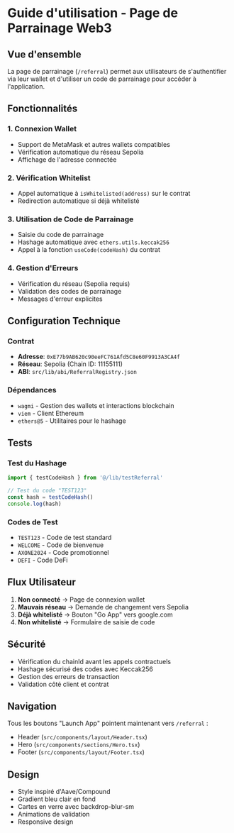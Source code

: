 # Guide d'utilisation - Page de Parrainage Web3

## Vue d'ensemble

La page de parrainage (`/referral`) permet aux utilisateurs de s'authentifier via leur wallet et d'utiliser un code de parrainage pour accéder à l'application.

## Fonctionnalités

### 1. Connexion Wallet
- Support de MetaMask et autres wallets compatibles
- Vérification automatique du réseau Sepolia
- Affichage de l'adresse connectée

### 2. Vérification Whitelist
- Appel automatique à `isWhitelisted(address)` sur le contrat
- Redirection automatique si déjà whitelisté

### 3. Utilisation de Code de Parrainage
- Saisie du code de parrainage
- Hashage automatique avec `ethers.utils.keccak256`
- Appel à la fonction `useCode(codeHash)` du contrat

### 4. Gestion d'Erreurs
- Vérification du réseau (Sepolia requis)
- Validation des codes de parrainage
- Messages d'erreur explicites

## Configuration Technique

### Contrat
- **Adresse**: `0xE77b9AB620c90eeFC761Afd5C8e60F9913A3CA4f`
- **Réseau**: Sepolia (Chain ID: 11155111)
- **ABI**: `src/lib/abi/ReferralRegistry.json`

### Dépendances
- `wagmi` - Gestion des wallets et interactions blockchain
- `viem` - Client Ethereum
- `ethers@5` - Utilitaires pour le hashage

## Tests

### Test du Hashage
```typescript
import { testCodeHash } from '@/lib/testReferral'

// Test du code "TEST123"
const hash = testCodeHash()
console.log(hash)
```

### Codes de Test
- `TEST123` - Code de test standard
- `WELCOME` - Code de bienvenue
- `AXONE2024` - Code promotionnel
- `DEFI` - Code DeFi

## Flux Utilisateur

1. **Non connecté** → Page de connexion wallet
2. **Mauvais réseau** → Demande de changement vers Sepolia
3. **Déjà whitelisté** → Bouton "Go App" vers google.com
4. **Non whitelisté** → Formulaire de saisie de code

## Sécurité

- Vérification du chainId avant les appels contractuels
- Hashage sécurisé des codes avec Keccak256
- Gestion des erreurs de transaction
- Validation côté client et contrat

## Navigation

Tous les boutons "Launch App" pointent maintenant vers `/referral` :
- Header (`src/components/layout/Header.tsx`)
- Hero (`src/components/sections/Hero.tsx`)
- Footer (`src/components/layout/Footer.tsx`)

## Design

- Style inspiré d'Aave/Compound
- Gradient bleu clair en fond
- Cartes en verre avec backdrop-blur-sm
- Animations de validation
- Responsive design
